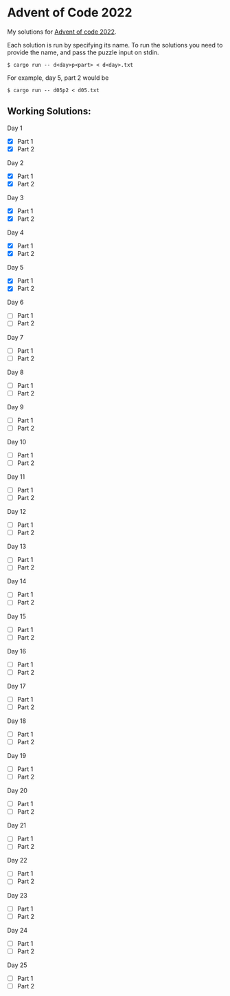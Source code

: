 Advent of Code 2022
===================

My solutions for [Advent of code 2022](https://adventofcode.com/2022/).

Each solution is run by specifying its name. To run the solutions you need to provide the name, and pass the puzzle
input on stdin.

```shell
$ cargo run -- d<day>p<part> < d<day>.txt
```

For example, day 5, part 2 would be

```shell
$ cargo run -- d05p2 < d05.txt
```

Working Solutions:
------------------

Day 1
- [x] Part 1
- [x] Part 2

Day 2
- [x] Part 1
- [x] Part 2

Day 3
- [x] Part 1
- [x] Part 2

Day 4
- [x] Part 1
- [x] Part 2

Day 5
- [x] Part 1
- [x] Part 2

Day 6
- [ ] Part 1
- [ ] Part 2

Day 7
- [ ] Part 1
- [ ] Part 2

Day 8
- [ ] Part 1
- [ ] Part 2

Day 9
- [ ] Part 1
- [ ] Part 2

Day 10
- [ ] Part 1
- [ ] Part 2

Day 11
- [ ] Part 1
- [ ] Part 2

Day 12
- [ ] Part 1
- [ ] Part 2

Day 13
- [ ] Part 1
- [ ] Part 2

Day 14
- [ ] Part 1
- [ ] Part 2

Day 15
- [ ] Part 1
- [ ] Part 2

Day 16
- [ ] Part 1
- [ ] Part 2

Day 17
- [ ] Part 1
- [ ] Part 2

Day 18
- [ ] Part 1
- [ ] Part 2

Day 19
- [ ] Part 1
- [ ] Part 2

Day 20
- [ ] Part 1
- [ ] Part 2

Day 21
- [ ] Part 1
- [ ] Part 2

Day 22
- [ ] Part 1
- [ ] Part 2

Day 23
- [ ] Part 1
- [ ] Part 2

Day 24
- [ ] Part 1
- [ ] Part 2

Day 25
- [ ] Part 1
- [ ] Part 2
